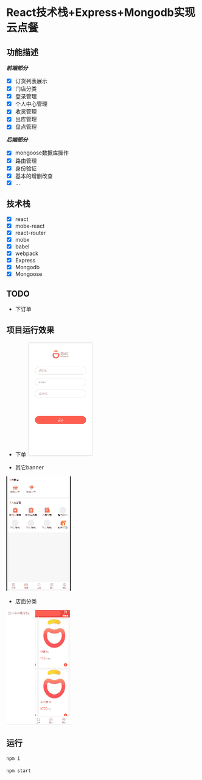 # React技术栈+Express+Mongodb实现云点餐


## 功能描述

***前端部分***

- [x] 订货列表展示
- [x] 门店分类
- [x] 登录管理
- [x] 个人中心管理
- [x] 收货管理
- [x] 出库管理
- [x] 盘点管理

***后端部分***
- [x] mongoose数据库操作
- [x] 路由管理
- [x] 身份验证
- [x] 基本的增删改查
- [x] ...

## 技术栈
- [x] react
- [x] mobx-react
- [x] react-router
- [x] mobx
- [x] babel
- [x] webpack
- [x] Express
- [x] Mongodb
- [x] Mongoose

## TODO

- 下订单 


## 项目运行效果
- 下单
![orders](./record/orders.gif)

- 其它banner

![others](./record/others.gif)

- 店面分类

![classify](./record/classify.gif)


## 运行
    
    npm i
    
    npm start
    



